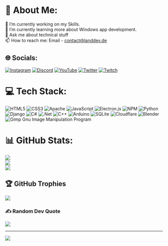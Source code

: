 # 💫 About Me:
🔭 I’m currently working on my Skills.<br>🌱 I’m currently learning more about Windows app development.<br>💬 Ask me about technical stuff<br>📫 How to reach me: Email - contact@landdev.de


## 🌐 Socials:
[![Instagram](https://img.shields.io/badge/Instagram-%23E4405F.svg?logo=Instagram&logoColor=white)](https://instagram.com/landdevde) [![Discord](https://img.shields.io/badge/Discord-%237289DA.svg?logo=discord&logoColor=white)](https://discord.gg/5NAcpJVWN7)  [![YouTube](https://img.shields.io/badge/YouTube-%23FF0000.svg?logo=YouTube&logoColor=white)](https://youtube.com/@UCy_fFh1ypPIi7EWGqvAO2gQ) [![Twitter](https://img.shields.io/badge/Twitter-%231DA1F2.svg?logo=Twitter&logoColor=white)](https://twitter.com/landdevde) [![Twitch](https://img.shields.io/badge/Twitch-%239146FF.svg?logo=Twitch&logoColor=white)](https://twitch.tv/landdevde)

# 💻 Tech Stack:
![HTML5](https://img.shields.io/badge/html5-%23E34F26.svg?style=for-the-badge&logo=html5&logoColor=white) ![CSS3](https://img.shields.io/badge/css3-%231572B6.svg?style=for-the-badge&logo=css3&logoColor=white) ![Apache](https://img.shields.io/badge/apache-%23D42029.svg?style=for-the-badge&logo=apache&logoColor=white) ![JavaScript](https://img.shields.io/badge/javascript-%23323330.svg?style=for-the-badge&logo=javascript&logoColor=%23F7DF1E) ![Electron.js](https://img.shields.io/badge/Electron-191970?style=for-the-badge&logo=Electron&logoColor=white) ![NPM](https://img.shields.io/badge/NPM-%23000000.svg?style=for-the-badge&logo=npm&logoColor=white) ![Python](https://img.shields.io/badge/python-3670A0?style=for-the-badge&logo=python&logoColor=ffdd54) ![Django](https://img.shields.io/badge/django-%23092E20.svg?style=for-the-badge&logo=django&logoColor=white) ![C#](https://img.shields.io/badge/c%23-%23239120.svg?style=for-the-badge&logo=c-sharp&logoColor=white) ![.Net](https://img.shields.io/badge/.NET-5C2D91?style=for-the-badge&logo=.net&logoColor=white) ![C++](https://img.shields.io/badge/c++-%2300599C.svg?style=for-the-badge&logo=c%2B%2B&logoColor=white) ![Arduino](https://img.shields.io/badge/-Arduino-00979D?style=for-the-badge&logo=Arduino&logoColor=white) ![SQLite](https://img.shields.io/badge/sqlite-%2307405e.svg?style=for-the-badge&logo=sqlite&logoColor=white) ![Cloudflare](https://img.shields.io/badge/Cloudflare-F38020?style=for-the-badge&logo=Cloudflare&logoColor=white) ![Blender](https://img.shields.io/badge/blender-%23F5792A.svg?style=for-the-badge&logo=blender&logoColor=white) ![Gimp Gnu Image Manipulation Program](https://img.shields.io/badge/Gimp-657D8B?style=for-the-badge&logo=gimp&logoColor=FFFFFF)
# 📊 GitHub Stats:
![](https://github-readme-stats.vercel.app/api?username=landdevde&theme=dark&hide_border=false&include_all_commits=false&count_private=true)<br/>
![](https://github-readme-streak-stats.herokuapp.com/?user=landdevde&theme=dark&hide_border=false)<br/>
![](https://github-readme-stats.vercel.app/api/top-langs/?username=landdevde&theme=dark&hide_border=false&include_all_commits=false&count_private=true&layout=compact)

## 🏆 GitHub Trophies
![](https://github-profile-trophy.vercel.app/?username=landdevde&theme=radical&no-frame=false&no-bg=true&margin-w=4)

### ✍️ Random Dev Quote
![](https://quotes-github-readme.vercel.app/api?type=horizontal&theme=radical)

---
[![](https://visitcount.itsvg.in/api?id=landdevde&icon=5&color=1)](https://visitcount.itsvg.in)
